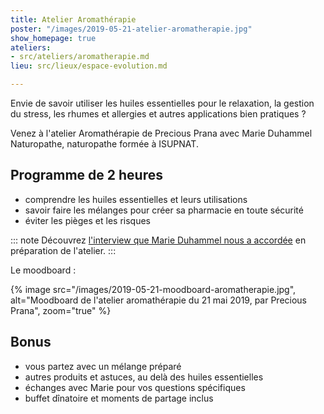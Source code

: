 ```yaml
---
title: Atelier Aromathérapie
poster: "/images/2019-05-21-atelier-aromatherapie.jpg"
show_homepage: true
ateliers:
- src/ateliers/aromatherapie.md
lieu: src/lieux/espace-evolution.md

---
```

Envie de savoir utiliser les huiles essentielles pour le relaxation, la gestion du stress, les rhumes et allergies et autres applications bien pratiques ?

Venez à l'atelier Aromathérapie de Precious Prana avec Marie Duhammel Naturopathe, naturopathe formée à ISUPNAT.

## Programme de 2 heures

- comprendre les huiles essentielles et leurs utilisations
- savoir faire les mélanges pour créer sa pharmacie en toute sécurité
- éviter les pièges et les risques

::: note
Découvrez [l'interview que Marie Duhammel nous a accordée](/interviews/marie-duhammel/) en préparation de l'atelier.
:::

Le moodboard :

{% image src="/images/2019-05-21-moodboard-aromatherapie.jpg", alt="Moodboard de l'atelier aromathérapie du 21 mai 2019, par Precious Prana", zoom="true" %}

## Bonus

- vous partez avec un mélange préparé
- autres produits et astuces, au delà des huiles essentielles
- échanges avec Marie pour vos questions spécifiques
- buffet dînatoire et moments de partage inclus